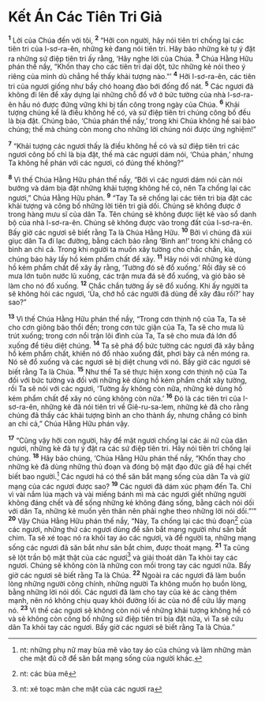 # Kết Án Các Tiên Tri Giả

<sup><b>1</b></sup> Lời của Chúa đến với tôi, <sup><b>2</b></sup> “Hỡi con người, hãy nói tiên tri chống lại các tiên tri của I-sơ-ra-ên, những kẻ đang nói tiên tri. Hãy bảo những kẻ tự ý đặt ra những sứ điệp tiên tri ấy rằng, ‘Hãy nghe lời của Chúa. <sup><b>3</b></sup> Chúa Hằng Hữu phán thế nầy, “Khốn thay cho các tiên tri dại dột, tức những kẻ nói theo ý riêng của mình dù chẳng hề thấy khải tượng nào.”’ <sup><b>4</b></sup> Hỡi I-sơ-ra-ên, các tiên tri của ngươi giống như bầy chó hoang đào bới đống đổ nát. <sup><b>5</b></sup> Các ngươi đã không đi lên để xây dựng lại những chỗ đổ vỡ ở bức tường của nhà I-sơ-ra-ên hầu nó được đứng vững khi bị tấn công trong ngày của Chúa. <sup><b>6</b></sup> Khải tượng chúng kể là điều không hề có, và sứ điệp tiên tri chúng công bố đều là bịa đặt. Chúng bảo, ‘Chúa phán thế nầy,’ trong khi Chúa không hề sai bảo chúng; thế mà chúng còn mong cho những lời chúng nói được ứng nghiệm!”

<sup><b>7</b></sup> “Khải tượng các ngươi thấy là điều không hề có và sứ điệp tiên tri các ngươi công bố chỉ là bịa đặt, thế mà các ngươi dám nói, ‘Chúa phán,’ nhưng Ta không hề phán với các ngươi, có đúng thế không?”

<sup><b>8</b></sup> Vì thế Chúa Hằng Hữu phán thế nầy, “Bởi vì các ngươi dám nói càn nói bướng và dám bịa đặt những khải tượng không hề có, nên Ta chống lại các ngươi,” Chúa Hằng Hữu phán. <sup><b>9</b></sup> “Tay Ta sẽ chống lại các tiên tri bịa đặt các khải tượng và công bố những lời tiên tri giả dối. Chúng sẽ không được ở trong hàng mưu sĩ của dân Ta. Tên chúng sẽ không được liệt kê vào sổ danh bộ của nhà I-sơ-ra-ên. Chúng sẽ không được vào trong đất của I-sơ-ra-ên. Bấy giờ các ngươi sẽ biết rằng Ta là Chúa Hằng Hữu. <sup><b>10</b></sup> Bởi vì chúng đã xúi giục dân Ta đi lạc đường, bằng cách bảo rằng ‘Bình an!’ trong khi chẳng có bình an chi cả. Trong khi người ta muốn xây tường cho chắc chắn, kìa, chúng bảo hãy lấy hồ kém phẩm chất để xây. <sup><b>11</b></sup> Hãy nói với những kẻ dùng hồ kém phẩm chất để xây ấy rằng, ‘Tường đó sẽ đổ xuống.’ Rồi đây sẽ có mưa lớn tuôn nước lũ xuống, các trận mưa đá sẽ đổ xuống, và gió bão sẽ làm cho nó đổ xuống. <sup><b>12</b></sup> Chắc chắn tường ấy sẽ đổ xuống. Khi ấy người ta sẽ không hỏi các ngươi, ‘Ủa, chớ hồ các người đã dùng để xây đâu rồi?’ hay sao?”

<sup><b>13</b></sup> Vì thế Chúa Hằng Hữu phán thế nầy, “Trong cơn thịnh nộ của Ta, Ta sẽ cho cơn giông bão thổi đến; trong cơn tức giận của Ta, Ta sẽ cho mưa lũ trút xuống; trong cơn nổi trận lôi đình của Ta, Ta sẽ cho mưa đá lớn đổ xuống để tiêu diệt chúng. <sup><b>14</b></sup> Ta sẽ phá đổ bức tường các ngươi đã xây bằng hồ kém phẩm chất, khiến nó đổ nhào xuống đất, phơi bày cả nền móng ra. Nó sẽ đổ xuống và các ngươi sẽ bị diệt chung với nó. Bấy giờ các ngươi sẽ biết rằng Ta là Chúa. <sup><b>15</b></sup> Như thế Ta sẽ thực hiện xong cơn thịnh nộ của Ta đối với bức tường và đối với những kẻ dùng hồ kém phẩm chất xây tường, rồi Ta sẽ nói với các ngươi, ‘Tường ấy không còn nữa, những kẻ dùng hồ kém phẩm chất để xây nó cũng không còn nữa.’ <sup><b>16</b></sup> Ðó là các tiên tri của I-sơ-ra-ên, những kẻ đã nói tiên tri về Giê-ru-sa-lem, những kẻ đã cho rằng chúng đã thấy các khải tượng bình an cho thành ấy, nhưng chẳng có bình an chi cả,” Chúa Hằng Hữu phán vậy.

<sup><b>17</b></sup> “Cũng vậy hỡi con người, hãy để mặt ngươi chống lại các ái nữ của dân ngươi, những kẻ đã tự ý đặt ra các sứ điệp tiên tri. Hãy nói tiên tri chống lại chúng. <sup><b>18</b></sup> Hãy bảo chúng, ‘Chúa Hằng Hữu phán thế nầy, “Khốn thay cho những kẻ đã dùng những thủ đoạn và đóng bộ mặt đạo đức giả để hại chết biết bao người.[^1-4919c045-df16-49f3-8c1e-9225a809bd85] Các ngươi há có thể săn bắt mạng sống của dân Ta và giữ mạng của các ngươi được sao? <sup><b>19</b></sup> Các ngươi đã dám xúc phạm đến Ta. Chỉ vì vài nắm lúa mạch và vài miếng bánh mì mà các ngươi giết những người không đáng chết và để sống những kẻ không đáng sống, bằng cách nói dối với dân Ta, những kẻ muốn yên thân nên phải nghe theo những lời nói dối.”’” <sup><b>20</b></sup> Vậy Chúa Hằng Hữu phán thế nầy, “Này, Ta chống lại các thủ đoạn[^2-4919c045-df16-49f3-8c1e-9225a809bd85] của các ngươi, những thứ các ngươi dùng để săn bắt mạng người như săn bắt chim. Ta sẽ xé toạc nó ra khỏi tay áo các ngươi, và để người ta, những mạng sống các ngươi đã săn bắt như săn bắt chim, được thoát mạng. <sup><b>21</b></sup> Ta cũng sẽ lột trần bộ mặt thật của các ngươi[^3-4919c045-df16-49f3-8c1e-9225a809bd85] và giải thoát dân Ta khỏi tay các ngươi. Chúng sẽ không còn là những con mồi trong tay các ngươi nữa. Bấy giờ các ngươi sẽ biết rằng Ta là Chúa. <sup><b>22</b></sup> Ngoài ra các ngươi đã làm buồn lòng những người công chính, những người Ta không muốn họ buồn lòng, bằng những lời nói dối. Các ngươi đã làm cho tay của kẻ ác càng thêm mạnh, nên nó không chịu quay khỏi đường lối ác của nó để cứu lấy mạng nó. <sup><b>23</b></sup> Vì thế các ngươi sẽ không còn nói về những khải tượng không hề có và sẽ không còn công bố những sứ điệp tiên tri bịa đặt nữa, vì Ta sẽ cứu dân Ta khỏi tay các ngươi. Bấy giờ các ngươi sẽ biết rằng Ta là Chúa.”

[^1-4919c045-df16-49f3-8c1e-9225a809bd85]: nt: những phụ nữ may bùa mê vào tay áo của chúng và làm những màn che mặt đủ cỡ để săn bắt mạng sống của người khác.

[^2-4919c045-df16-49f3-8c1e-9225a809bd85]: nt: các bùa mê

[^3-4919c045-df16-49f3-8c1e-9225a809bd85]: nt: xé toạc màn che mặt của các ngươi ra
